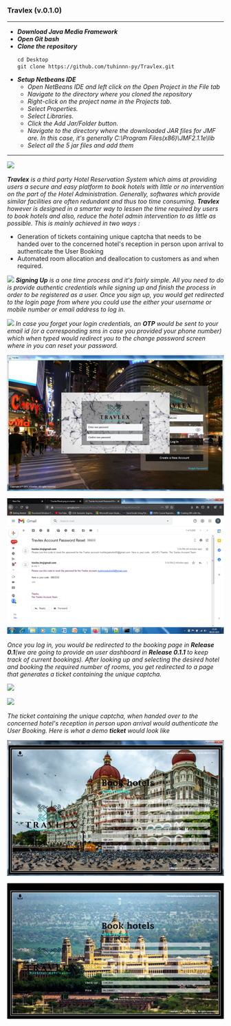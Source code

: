 ### Travlex (v.0.1.0)
---
*   ***Download Java Media Framework***
*   ***Open Git bash***
*   ***Clone the repository***
      ```
      cd Desktop
      git clone https://github.com/tuhinnn-py/Travlex.git
      ```
*   ***Setup Netbeans IDE***
      -   *Open NetBeans IDE and left click on the Open Project in the File tab*
      -   *Navigate to the directory where you cloned the repository*
      -   *Right-click on the project name in the Projects tab.*
      -   *Select Properties.*
      -   *Select Libraries.*
      -   *Click the Add Jar/Folder button.*
      -   *Navigate to the directory where the downloaded JAR files for JMF are. In this case, it's generally C:\Program Files(x86)\JMF2.1.1e\lib*
      -   *Select all the 5 jar files and add them*
---

![](https://github.com/tuhinnn-py/Travlex/blob/master/Log_In.gif)

***Travlex** is a third party Hotel Reservation System which aims at providing users a secure and easy platform to book hotels with little or no intervention on the part of the Hotel Administration. 
   Generally, softwares which provide similar facilities are often redundant and thus too time consuming. **Travlex** however is designed in a smarter way to lessen the time required by users to book
   hotels and also, reduce the hotel admin intervention to as little as possible. This is mainly achieved in two ways :*
   
  * Generation of tickets containing unique captcha that needs to be handed over to the concerned hotel's reception in person upon arrival to authenticate the User Booking
  * Automated room allocation and deallocation to customers as and when required.
  
![](https://github.com/tuhinnn-py/Travlex/blob/master/Sign_Up.gif)
***Signing Up** is a one time process and it's fairly simple. All you need to do is provide authentic credentials while signing up and finish the process in order to be registered as a user.
   Once you sign up, you would get redirected to the login page from where you could use the either your username or mobile number or email address to log in.*

![](https://github.com/tuhinnn-py/Travlex/blob/master/Forgot_pwd.gif)
*In case you forget your login credentials, an **OTP** would be sent to your email id (or a corresponding sms in case you provided your phone number) which when typed would redirect you to the change password screen where in you can reset your password.*  

![](https://github.com/tuhinnn-py/Travlex/blob/master/Reset.png)


![](https://github.com/tuhinnn-py/Travlex/blob/master/Travlex_Account_Reset.png)

*Once you log in, you would be redirected to the booking page in **Release 0.1**(we are going to provide an user dashboard in **Release 0.1.1** to keep track of current bookings). After looking up and selecting the desired hotel and booking the required number of rooms, 
you get redirected to a page that generates a ticket containing the unique captcha.*

![](https://github.com/tuhinnn-py/Travlex/blob/master/Book_Hotels.gif)

![](https://github.com/tuhinnn-py/Travlex/blob/master/Book_.gif)

*The ticket containing the unique captcha, when handed over to the concerned hotel's reception in person upon arrival would authenticate the User Booking. Here is what a demo **ticket** would look like*

![](https://github.com/tuhinnn-py/Travlex/blob/master/Ticket_Taj.png)

![](https://github.com/tuhinnn-py/Travlex/blob/master/Umaid%20Bhawan%20Palace%2C%20Mumbai-AJJGHDsaved.png)
